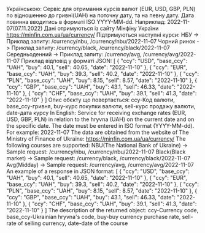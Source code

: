 Українською:
Сервіс для отримання курсів валют (EUR, USD, GBP, PLN) по відношенню до гривні(UAH)
на поточну дату, та на певну дату. Дата повинна вводитись в форматі ISO YYYY-MM-dd.
Наприклад: 2022-11-07(07.11.2022)
Дані отримуються із сайту Мінфіну України https://minfin.com.ua/ua/currency/
Підтримуються наступні курси:
НБУ -> Приклад запиту: <external service ip address>/currency/nbu, <service ip>/currency/nbu/2022-11-07
Чорний ринок -> Приклад запиту: <external service ip address>/currency/black, <service ip>/currency/black/2022-11-07
Середньоденний -> Приклад запиту: <external service ip address>/currency/avg, <service ip>/currency/avg/2022-11-07
Приклад відповід у форматі JSON:
[
{
"ccy": "USD",
"base_ccy": "UAH",
"buy": 40.1,
"sell": 40.65,
"date": "2022-11-10"
},
{
"ccy": "EUR",
"base_ccy": "UAH",
"buy": 39.3,
"sell": 40.2,
"date": "2022-11-10"
},
{
"ccy": "PLN",
"base_ccy": "UAH",
"buy": 8.15,
"sell": 8.57,
"date": "2022-11-10"
},
{
"ccy": "GBP",
"base_ccy": "UAH",
"buy": 43.1,
"sell": 46.33,
"date": "2022-11-10"
},
{
"ccy": "CHF",
"base_ccy": "UAH",
"buy": 39.1,
"sell": 41.3,
"date": "2022-11-10"
}
]
Опис обєкту що повертається:
ccy-Код валюти,
base_ccy-гривня,
buy-курс покупки валюти,
sell-курс продажу валюти,
date-дата курсу
In English:
Service for receiving exchange rates (EUR, USD, GBP, PLN) in relation to the hryvna (UAH)
on the current date and on the specific date. The date must be entered in ISO format (YYYY-MM-dd).
For example: 2022-11-07
The data are obtained from the website of The Ministry of Finance of Ukraine: https://minfin.com.ua/ua/currency/
The following courses are supported:
NBU(The National Bank of Ukraine) -> Sample request: <external service ip address>/currency/nbu, <service ip>/currency/nbu/2022-11-07
Black(Black market) -> Sample request: <external service ip address>/currency/black, <service ip>/currency/black/2022-11-07
Avg(Midday) -> Sample request: <external service ip address>/currency/avg, <service ip>/currency/avg/2022-11-07
An example of a response in JSON format:
[
{
"ccy": "USD",
"base_ccy": "UAH",
"buy": 40.1,
"sell": 40.65,
"date": "2022-11-10"
},
{
"ccy": "EUR",
"base_ccy": "UAH",
"buy": 39.3,
"sell": 40.2,
"date": "2022-11-10"
},
{
"ccy": "PLN",
"base_ccy": "UAH",
"buy": 8.15,
"sell": 8.57,
"date": "2022-11-10"
},
{
"ccy": "GBP",
"base_ccy": "UAH",
"buy": 43.1,
"sell": 46.33,
"date": "2022-11-10"
},
{
"ccy": "CHF",
"base_ccy": "UAH",
"buy": 39.1,
"sell": 41.3,
"date": "2022-11-10"
}
]
The description of the returned object:
ccy-Currency code,
base_ccy-Ukrainian hryvna's code,
buy-buy currency purchase rate,
sell-rate of selling currency,
date-date of the course